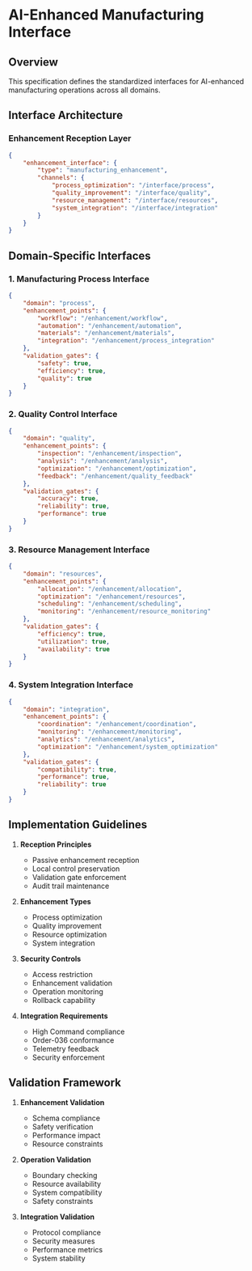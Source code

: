 # AI-Enhanced Manufacturing Interface

## Overview

This specification defines the standardized interfaces for AI-enhanced manufacturing operations across all domains.

## Interface Architecture

### Enhancement Reception Layer

```json
{
    "enhancement_interface": {
        "type": "manufacturing_enhancement",
        "channels": {
            "process_optimization": "/interface/process",
            "quality_improvement": "/interface/quality",
            "resource_management": "/interface/resources",
            "system_integration": "/interface/integration"
        }
    }
}
```

## Domain-Specific Interfaces

### 1. Manufacturing Process Interface

```json
{
    "domain": "process",
    "enhancement_points": {
        "workflow": "/enhancement/workflow",
        "automation": "/enhancement/automation",
        "materials": "/enhancement/materials",
        "integration": "/enhancement/process_integration"
    },
    "validation_gates": {
        "safety": true,
        "efficiency": true,
        "quality": true
    }
}
```

### 2. Quality Control Interface

```json
{
    "domain": "quality",
    "enhancement_points": {
        "inspection": "/enhancement/inspection",
        "analysis": "/enhancement/analysis",
        "optimization": "/enhancement/optimization",
        "feedback": "/enhancement/quality_feedback"
    },
    "validation_gates": {
        "accuracy": true,
        "reliability": true,
        "performance": true
    }
}
```

### 3. Resource Management Interface

```json
{
    "domain": "resources",
    "enhancement_points": {
        "allocation": "/enhancement/allocation",
        "optimization": "/enhancement/resources",
        "scheduling": "/enhancement/scheduling",
        "monitoring": "/enhancement/resource_monitoring"
    },
    "validation_gates": {
        "efficiency": true,
        "utilization": true,
        "availability": true
    }
}
```

### 4. System Integration Interface

```json
{
    "domain": "integration",
    "enhancement_points": {
        "coordination": "/enhancement/coordination",
        "monitoring": "/enhancement/monitoring",
        "analytics": "/enhancement/analytics",
        "optimization": "/enhancement/system_optimization"
    },
    "validation_gates": {
        "compatibility": true,
        "performance": true,
        "reliability": true
    }
}
```

## Implementation Guidelines

1. **Reception Principles**
   - Passive enhancement reception
   - Local control preservation
   - Validation gate enforcement
   - Audit trail maintenance

2. **Enhancement Types**
   - Process optimization
   - Quality improvement
   - Resource optimization
   - System integration

3. **Security Controls**
   - Access restriction
   - Enhancement validation
   - Operation monitoring
   - Rollback capability

4. **Integration Requirements**
   - High Command compliance
   - Order-036 conformance
   - Telemetry feedback
   - Security enforcement

## Validation Framework

1. **Enhancement Validation**
   - Schema compliance
   - Safety verification
   - Performance impact
   - Resource constraints

2. **Operation Validation**
   - Boundary checking
   - Resource availability
   - System compatibility
   - Safety constraints

3. **Integration Validation**
   - Protocol compliance
   - Security measures
   - Performance metrics
   - System stability